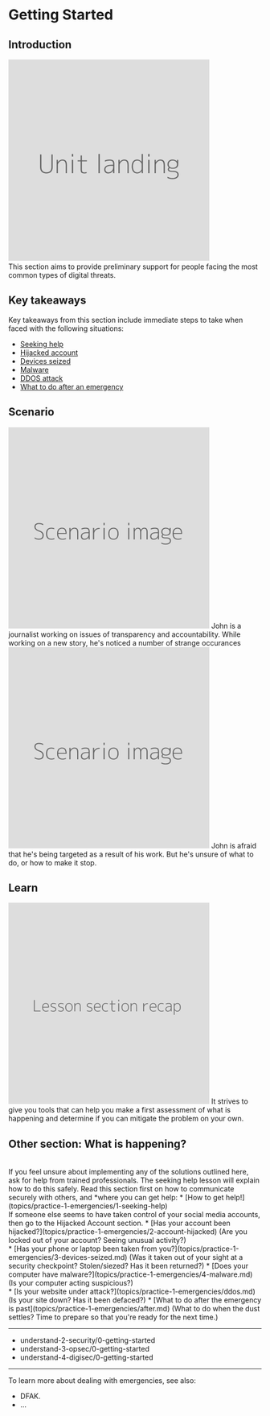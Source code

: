 # Getting Started
## Introduction
![](unit.png)
<br>
This section aims to provide preliminary support for people facing the most common types of digital threats.


## Key takeaways
Key takeaways from this section include immediate steps to take when faced with the following situations:

- [Seeking help](en/topics/practice-1-emergencies/1-seeking-help/1-intro.md) 
- [Hijacked account](en/topics/practice-1-emergencies/2-account-hijacked/1-intro.md)
- [Devices seized](en/topics/practice-1-emergencies/3-seized-devices/1-intro.md)
- [Malware](en/topics/practice-1-emergencies/4-malware/1-intro.md)
- [DDOS attack](en/topics/practice-1-emergencies/5-ddos/1-intro.md)
- [What to do after an emergency](en/topics/practice-1-emergencies/6-after/1-intro.md)


## Scenario
![](scenario.png)
John is a journalist working on issues of transparency and accountability. While working on a new story, he's noticed a number of strange occurances
<br>
![](scenario.png)
John is afraid that he's being targeted as a result of his work. But he's unsure of what to do, or how to make it stop.


## Learn
![](recap.png)
It strives to give you tools that can help you make a first assessment of what is happening and determine if you can mitigate the problem on your own.
<br>
## Other section: What is happening?
<br>
If you feel unsure about implementing any of the solutions outlined here, ask for help from trained professionals. The seeking help lesson will explain how to do this safely. Read this section first on how to communicate securely with others, and *where you can get help:
* [How to get help!](topics/practice-1-emergencies/1-seeking-help)
<br>
If someone else seems to have taken control of your social media accounts, then go to the Hijacked Account section.
* [Has your account been hijacked?](topics/practice-1-emergencies/2-account-hijacked) (Are you locked out of your account? Seeing unusual activity?)
<br>
* [Has your phone or laptop been taken from you?](topics/practice-1-emergencies/3-devices-seized.md) (Was it taken out of your sight at a security checkpoint? Stolen/siezed? Has it been returned?)
* [Does your computer have malware?](topics/practice-1-emergencies/4-malware.md) (Is your computer acting suspicious?)
<br>
* [Is your website under attack?](topics/practice-1-emergencies/ddos.md) (Is your site down? Has it been defaced?)
* [What to do after the emergency is past](topics/practice-1-emergencies/after.md) (What to do when the dust settles? Time to prepare so that you're ready for the next time.)


---
- understand-2-security/0-getting-started
- understand-3-opsec/0-getting-started
- understand-4-digisec/0-getting-started
---
To learn more about dealing with emergencies, see also:
* DFAK.
* ...


